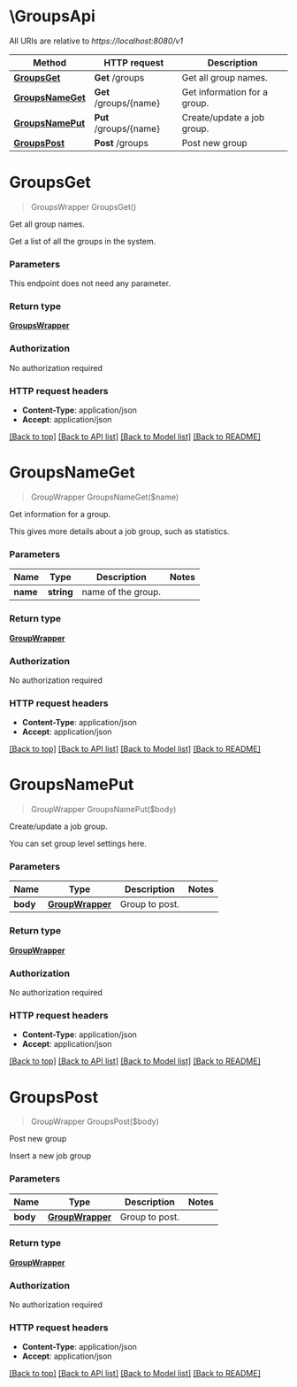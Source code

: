 # \GroupsApi

All URIs are relative to *https://localhost:8080/v1*

Method | HTTP request | Description
------------- | ------------- | -------------
[**GroupsGet**](GroupsApi.md#GroupsGet) | **Get** /groups | Get all group names.
[**GroupsNameGet**](GroupsApi.md#GroupsNameGet) | **Get** /groups/{name} | Get information for a group.
[**GroupsNamePut**](GroupsApi.md#GroupsNamePut) | **Put** /groups/{name} | Create/update a job group.
[**GroupsPost**](GroupsApi.md#GroupsPost) | **Post** /groups | Post new group


# **GroupsGet**
> GroupsWrapper GroupsGet()

Get all group names.

Get a list of all the groups in the system.


### Parameters
This endpoint does not need any parameter.

### Return type

[**GroupsWrapper**](GroupsWrapper.md)

### Authorization

No authorization required

### HTTP request headers

 - **Content-Type**: application/json
 - **Accept**: application/json

[[Back to top]](#) [[Back to API list]](../README.md#documentation-for-api-endpoints) [[Back to Model list]](../README.md#documentation-for-models) [[Back to README]](../README.md)

# **GroupsNameGet**
> GroupWrapper GroupsNameGet($name)

Get information for a group.

This gives more details about a job group, such as statistics.


### Parameters

Name | Type | Description  | Notes
------------- | ------------- | ------------- | -------------
 **name** | **string**| name of the group. | 

### Return type

[**GroupWrapper**](GroupWrapper.md)

### Authorization

No authorization required

### HTTP request headers

 - **Content-Type**: application/json
 - **Accept**: application/json

[[Back to top]](#) [[Back to API list]](../README.md#documentation-for-api-endpoints) [[Back to Model list]](../README.md#documentation-for-models) [[Back to README]](../README.md)

# **GroupsNamePut**
> GroupWrapper GroupsNamePut($body)

Create/update a job group.

You can set group level settings here. 


### Parameters

Name | Type | Description  | Notes
------------- | ------------- | ------------- | -------------
 **body** | [**GroupWrapper**](GroupWrapper.md)| Group to post. | 

### Return type

[**GroupWrapper**](GroupWrapper.md)

### Authorization

No authorization required

### HTTP request headers

 - **Content-Type**: application/json
 - **Accept**: application/json

[[Back to top]](#) [[Back to API list]](../README.md#documentation-for-api-endpoints) [[Back to Model list]](../README.md#documentation-for-models) [[Back to README]](../README.md)

# **GroupsPost**
> GroupWrapper GroupsPost($body)

Post new group

Insert a new job group


### Parameters

Name | Type | Description  | Notes
------------- | ------------- | ------------- | -------------
 **body** | [**GroupWrapper**](GroupWrapper.md)| Group to post. | 

### Return type

[**GroupWrapper**](GroupWrapper.md)

### Authorization

No authorization required

### HTTP request headers

 - **Content-Type**: application/json
 - **Accept**: application/json

[[Back to top]](#) [[Back to API list]](../README.md#documentation-for-api-endpoints) [[Back to Model list]](../README.md#documentation-for-models) [[Back to README]](../README.md)


